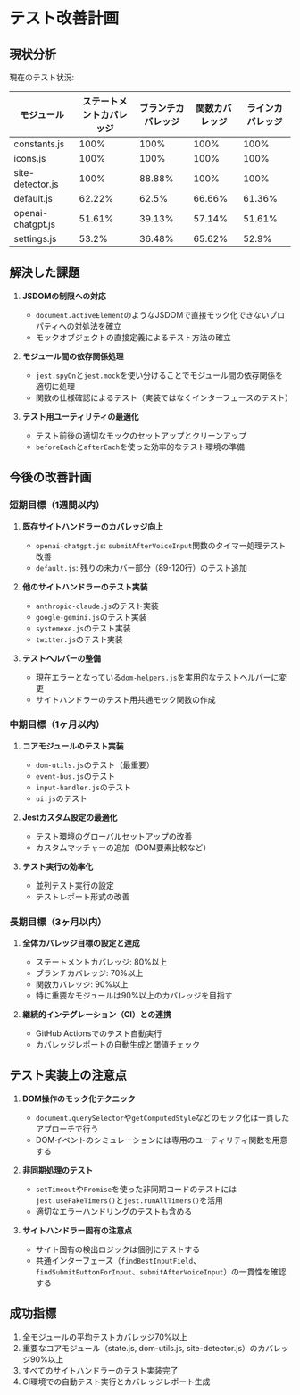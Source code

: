 # テスト改善計画

## 現状分析

現在のテスト状況:

| モジュール | ステートメントカバレッジ | ブランチカバレッジ | 関数カバレッジ | ラインカバレッジ |
|------------|--------------------------|--------------------|--------------| ---------------|
| constants.js | 100% | 100% | 100% | 100% |
| icons.js | 100% | 100% | 100% | 100% |
| site-detector.js | 100% | 88.88% | 100% | 100% |
| default.js | 62.22% | 62.5% | 66.66% | 61.36% |
| openai-chatgpt.js | 51.61% | 39.13% | 57.14% | 51.61% |
| settings.js | 53.2% | 36.48% | 65.62% | 52.9% |

## 解決した課題

1. **JSDOMの制限への対応**
   - `document.activeElement`のようなJSDOMで直接モック化できないプロパティへの対処法を確立
   - モックオブジェクトの直接定義によるテスト方法の確立

2. **モジュール間の依存関係処理**
   - `jest.spyOn`と`jest.mock`を使い分けることでモジュール間の依存関係を適切に処理
   - 関数の仕様確認によるテスト（実装ではなくインターフェースのテスト）

3. **テスト用ユーティリティの最適化**
   - テスト前後の適切なモックのセットアップとクリーンアップ
   - `beforeEach`と`afterEach`を使った効率的なテスト環境の準備

## 今後の改善計画

### 短期目標（1週間以内）

1. **既存サイトハンドラーのカバレッジ向上**
   - `openai-chatgpt.js`: `submitAfterVoiceInput`関数のタイマー処理テスト改善
   - `default.js`: 残りの未カバー部分（89-120行）のテスト追加

2. **他のサイトハンドラーのテスト実装**
   - `anthropic-claude.js`のテスト実装
   - `google-gemini.js`のテスト実装
   - `systemexe.js`のテスト実装
   - `twitter.js`のテスト実装
   
3. **テストヘルパーの整備**
   - 現在エラーとなっている`dom-helpers.js`を実用的なテストヘルパーに変更
   - サイトハンドラーのテスト用共通モック関数の作成

### 中期目標（1ヶ月以内）

1. **コアモジュールのテスト実装**
   - `dom-utils.js`のテスト（最重要）
   - `event-bus.js`のテスト
   - `input-handler.js`のテスト
   - `ui.js`のテスト

2. **Jestカスタム設定の最適化**
   - テスト環境のグローバルセットアップの改善
   - カスタムマッチャーの追加（DOM要素比較など）

3. **テスト実行の効率化**
   - 並列テスト実行の設定
   - テストレポート形式の改善

### 長期目標（3ヶ月以内）

1. **全体カバレッジ目標の設定と達成**
   - ステートメントカバレッジ: 80%以上
   - ブランチカバレッジ: 70%以上 
   - 関数カバレッジ: 90%以上
   - 特に重要なモジュールは90%以上のカバレッジを目指す

2. **継続的インテグレーション（CI）との連携**
   - GitHub Actionsでのテスト自動実行
   - カバレッジレポートの自動生成と閾値チェック

## テスト実装上の注意点

1. **DOM操作のモック化テクニック**
   - `document.querySelector`や`getComputedStyle`などのモック化は一貫したアプローチで行う
   - DOMイベントのシミュレーションには専用のユーティリティ関数を用意する

2. **非同期処理のテスト**
   - `setTimeout`や`Promise`を使った非同期コードのテストには`jest.useFakeTimers()`と`jest.runAllTimers()`を活用
   - 適切なエラーハンドリングのテストも含める

3. **サイトハンドラー固有の注意点**
   - サイト固有の検出ロジックは個別にテストする
   - 共通インターフェース（`findBestInputField`、`findSubmitButtonForInput`、`submitAfterVoiceInput`）の一貫性を確認する

## 成功指標

1. 全モジュールの平均テストカバレッジ70%以上
2. 重要なコアモジュール（state.js, dom-utils.js, site-detector.js）のカバレッジ90%以上
3. すべてのサイトハンドラーのテスト実装完了
4. CI環境での自動テスト実行とカバレッジレポート生成